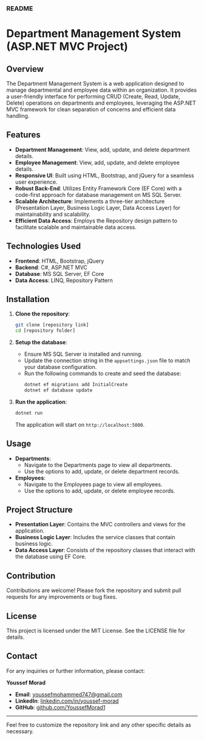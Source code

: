 ### README

# Department Management System (ASP.NET MVC Project)

## Overview

The Department Management System is a web application designed to manage departmental and employee data within an organization. It provides a user-friendly interface for performing CRUD (Create, Read, Update, Delete) operations on departments and employees, leveraging the ASP.NET MVC framework for clean separation of concerns and efficient data handling.

## Features

- **Department Management**: View, add, update, and delete department details.
- **Employee Management**: View, add, update, and delete employee details.
- **Responsive UI**: Built using HTML, Bootstrap, and jQuery for a seamless user experience.
- **Robust Back-End**: Utilizes Entity Framework Core (EF Core) with a code-first approach for database management on MS SQL Server.
- **Scalable Architecture**: Implements a three-tier architecture (Presentation Layer, Business Logic Layer, Data Access Layer) for maintainability and scalability.
- **Efficient Data Access**: Employs the Repository design pattern to facilitate scalable and maintainable data access.

## Technologies Used

- **Frontend**: HTML, Bootstrap, jQuery
- **Backend**: C#, ASP.NET MVC
- **Database**: MS SQL Server, EF Core
- **Data Access**: LINQ, Repository Pattern

## Installation

1. **Clone the repository**:
   ```bash
   git clone [repository link]
   cd [repository folder]
   ```

2. **Setup the database**:
   - Ensure MS SQL Server is installed and running.
   - Update the connection string in the `appsettings.json` file to match your database configuration.
   - Run the following commands to create and seed the database:
     ```bash
     dotnet ef migrations add InitialCreate
     dotnet ef database update
     ```

3. **Run the application**:
   ```bash
   dotnet run
   ```
   The application will start on `http://localhost:5000`.

## Usage

- **Departments**: 
  - Navigate to the Departments page to view all departments.
  - Use the options to add, update, or delete department records.
- **Employees**:
  - Navigate to the Employees page to view all employees.
  - Use the options to add, update, or delete employee records.

## Project Structure

- **Presentation Layer**: Contains the MVC controllers and views for the application.
- **Business Logic Layer**: Includes the service classes that contain business logic.
- **Data Access Layer**: Consists of the repository classes that interact with the database using EF Core.

## Contribution

Contributions are welcome! Please fork the repository and submit pull requests for any improvements or bug fixes.

## License

This project is licensed under the MIT License. See the LICENSE file for details.

## Contact

For any inquiries or further information, please contact:

**Youssef Morad**
- **Email**: youssefmohammed747@gmail.com
- **LinkedIn**: [linkedin.com/in/youssef-morad](https://www.linkedin.com/in/youssef-morad)
- **GitHub**: [github.com/YoussefMorad1](https://github.com/YoussefMorad1)

---

Feel free to customize the repository link and any other specific details as necessary.

